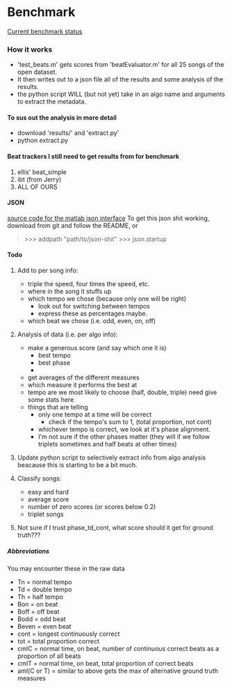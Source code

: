 # Benchmark
[Current benchmark status](./scores.csv "fuck off")

### How it works
* 'test_beats.m' gets scores from 'beatEvaluator.m' for all 25 songs of the open dataset.
* It then writes out to a json file all of the results and some analysis of the results.
* the python script WILL (but not yet) take in an algo name and arguments to extract the metadata.

#### To sus out the analysis in more detail
* download 'results/' and 'extract.py'
* python extract.py <algo name> <regex pattern for scraping the results>

#### Beat trackers I still need to get results from for benchmark
1. ellis' beat_simple
2. ibt (from Jerry)
3. ALL OF OURS

#### JSON
[source code for the matlab json interface](https://github.com/kyamagu/matlab-json "you silly cunt")
To get this json shit working, download from git and follow the README, or
> \>>> addpath "path/to/json-shit"
> \>>> json.startup

#### Todo
1. Add to per song info:
    * triple the speed, four times the speed, etc.
    * where in the song it stuffs up
    * which tempo we chose (because only one will be right)
        * look out for switching between tempos
        * express these as percentages maybe.
    * which beat we chose (i.e. odd, even, on, off)

2. Analysis of data (i.e. per algo info):
	* make a generous score (and say which one it is)
    	* best tempo
    	* best phase
    	* 
    * get averages of the different measures
    * which measure it performs the best at
    * tempo are we most likely to choose (half, double, triple) need give some stats here
    * things that are telling
    	* only one tempo at a time will be correct
    		* check if the tempo's sum to 1, (total proportion, not cont)
    	* whichever tempo is correct, we look at it's phase alignment.
    	* I'm not sure if the other phases matter (they will if we follow triplets sometimes and half beats at other times)


3. Update python script to selectively extract info from algo analysis beacause this is starting to be a bit much.

4. Classify songs:
    * easy and hard
    * average score
    * number of zero scores (or scores below 0.2)
    * triplet songs
5. Not sure if I trust phase_td_cont, what score should it get for ground truth???

##### Abbreviations
You may encounter these in the raw data
* Tn = normal tempo
* Td = double tempo
* Th = half tempo
* Bon = on beat
* Boff = off beat
* Bodd = odd beat
* Beven = even beat
* cont = longest continuously correct
* tot = total proportion correct
* cmlC = normal time, on beat, number of continuous correct beats as a proportion of all beats
* cmlT = normal time, on beat, total proportion of correct beats
* aml(C or T) = similar to above gets the max of alternative ground truth measures

